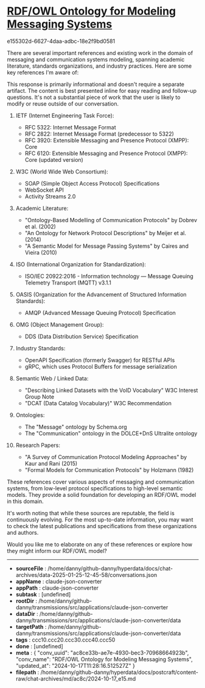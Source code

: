 # [RDF/OWL Ontology for Modeling Messaging Systems](https://claude.ai/chat/ac8ce33b-ae7e-4930-bec3-70968664923b)

e155302d-6627-4daa-adbc-18e2f9bd0581

 There are several important references and existing work in the domain of messaging and communication systems modeling, spanning academic literature, standards organizations, and industry practices. Here are some key references I'm aware of:

<antThinking>This response is primarily informational and doesn't require a separate artifact. The content is best presented inline for easy reading and follow-up questions. It's not a substantial piece of work that the user is likely to modify or reuse outside of our conversation.</antThinking>

1. IETF (Internet Engineering Task Force):
   - RFC 5322: Internet Message Format
   - RFC 2822: Internet Message Format (predecessor to 5322)
   - RFC 3920: Extensible Messaging and Presence Protocol (XMPP): Core
   - RFC 6120: Extensible Messaging and Presence Protocol (XMPP): Core (updated version)

2. W3C (World Wide Web Consortium):
   - SOAP (Simple Object Access Protocol) Specifications
   - WebSocket API
   - Activity Streams 2.0

3. Academic Literature:
   - "Ontology-Based Modelling of Communication Protocols" by Dobrev et al. (2002)
   - "An Ontology for Network Protocol Descriptions" by Meijer et al. (2014)
   - "A Semantic Model for Message Passing Systems" by Caires and Vieira (2010)

4. ISO (International Organization for Standardization):
   - ISO/IEC 20922:2016 - Information technology — Message Queuing Telemetry Transport (MQTT) v3.1.1

5. OASIS (Organization for the Advancement of Structured Information Standards):
   - AMQP (Advanced Message Queuing Protocol) Specification

6. OMG (Object Management Group):
   - DDS (Data Distribution Service) Specification

7. Industry Standards:
   - OpenAPI Specification (formerly Swagger) for RESTful APIs
   - gRPC, which uses Protocol Buffers for message serialization

8. Semantic Web / Linked Data:
   - "Describing Linked Datasets with the VoID Vocabulary" W3C Interest Group Note
   - "DCAT (Data Catalog Vocabulary)" W3C Recommendation

9. Ontologies:
   - The "Message" ontology by Schema.org
   - The "Communication" ontology in the DOLCE+DnS Ultralite ontology

10. Research Papers:
    - "A Survey of Communication Protocol Modeling Approaches" by Kaur and Rani (2015)
    - "Formal Models for Communication Protocols" by Holzmann (1982)

These references cover various aspects of messaging and communication systems, from low-level protocol specifications to high-level semantic models. They provide a solid foundation for developing an RDF/OWL model in this domain.

It's worth noting that while these sources are reputable, the field is continuously evolving. For the most up-to-date information, you may want to check the latest publications and specifications from these organizations and authors.

Would you like me to elaborate on any of these references or explore how they might inform our RDF/OWL model?

---

* **sourceFile** : /home/danny/github-danny/hyperdata/docs/chat-archives/data-2025-01-25-12-45-58/conversations.json
* **appName** : claude-json-converter
* **appPath** : claude-json-converter
* **subtask** : [undefined]
* **rootDir** : /home/danny/github-danny/transmissions/src/applications/claude-json-converter
* **dataDir** : /home/danny/github-danny/transmissions/src/applications/claude-json-converter/data
* **targetPath** : /home/danny/github-danny/transmissions/src/applications/claude-json-converter/data
* **tags** : ccc10.ccc20.ccc30.ccc40.ccc50
* **done** : [undefined]
* **meta** : {
  "conv_uuid": "ac8ce33b-ae7e-4930-bec3-70968664923b",
  "conv_name": "RDF/OWL Ontology for Modeling Messaging Systems",
  "updated_at": "2024-10-17T11:28:16.512527Z"
}
* **filepath** : /home/danny/github-danny/hyperdata/docs/postcraft/content-raw/chat-archives/md/ac8c/2024-10-17_e15.md